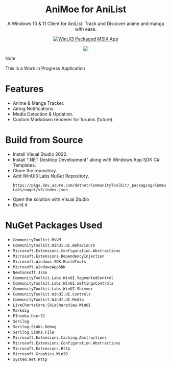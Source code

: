 <center> <h1>AniMoe for AniList</h1>
 A Windows 10 & 11 Client for AniList. Track and Discover anime and manga with ease.

 [![WinUI3 Packaged MSIX App](https://github.com/CosmicPredator/AniMoe/actions/workflows/ci-packaged.yml/badge.svg)](https://github.com/CosmicPredator/AniMoe/actions/workflows/ci-packaged.yml)

 ![](https://i.imgur.com/rzotm7h.jpg)

</center>

> [!NOTE]
> This is a Work in Progress Application

# Features
- Anime & Manga Tracker.
- Airing Notifications.
- Media Detection & Updation.
- Custom Markdown renderer for forums (future).

# Build from Source
- Install Visual Studio 2022.
- Install ".NET Desktop Development" along with
Windows App SDK C# Templates.
- Clone the repository.
- Add WinUi3 Labs NuGet Repository.
	```
	https://pkgs.dev.azure.com/dotnet/CommunityToolkit/_packaging/CommunityToolkit-Labs/nuget/v3/index.json
	```
- Open the solution with Visual Studio
- Build it.

# NuGet Packages Used
- `CommunityToolkit.MVVM`
- `CommunityToolkit.WinUI.UI.Behaviours`
- `Microsoft.Extensions.Configuration.Abstractions`
- `Microsoft.Extensions.DependencyInjection`
- `Microsoft.Windows.SDK.BuildTools`
- `Microsoft.WindowsAppSDK`
- `Newtonsoft.Json`
- `CommunityToolkit.Labs.WinUI.SegmentedControl`
- `CommunityToolkit.Labs.WinUI.SettingsControls`
- `CommunityToolkit.Labs.WinUI.Shimmer`
- `CommunityToolkit.WinUI.UI.Controls`
- `CommunityToolkit.WinUI.UI.Media`
- `LiveChartsCore.SkiaSharpView.WinUI`
- `Markdig`
- `PInvoke.User32`
- `Serilog`
- `Serilog.Sinks.Debug`
- `Serilog.Sinks.File`
- `Microsoft.Extensions.Caching.Abstractions`
- `Microsoft.Extensions.Configuration.Abstractions`
- `Microsoft.Extensions.Http`
- `Microsoft.Graphics.Win2D`
- `System.Net.Http`
